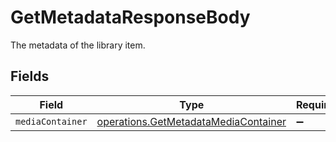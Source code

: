 # GetMetadataResponseBody

The metadata of the library item.


## Fields

| Field                                                                                        | Type                                                                                         | Required                                                                                     | Description                                                                                  |
| -------------------------------------------------------------------------------------------- | -------------------------------------------------------------------------------------------- | -------------------------------------------------------------------------------------------- | -------------------------------------------------------------------------------------------- |
| `mediaContainer`                                                                             | [operations.GetMetadataMediaContainer](../../models/operations/getmetadatamediacontainer.md) | :heavy_minus_sign:                                                                           | N/A                                                                                          |